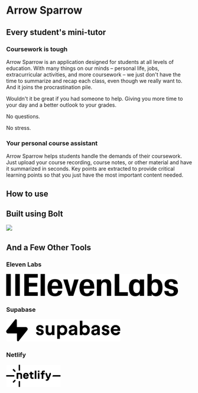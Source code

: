 # Arrow Sparrow

## Every student's mini-tutor

### Coursework is tough

Arrow Sparrow is an application designed for students at all levels of education. With many things on our minds – personal life, jobs, extracurricular activities, and more coursework – we just don't have the time to summarize and recap each class, even though we really want to. And it joins the procrastination pile.

Wouldn't it be great if you had someone to help.  Giving you more time to your day and a better outlook to your grades.

No questions.

No stress.

### Your personal course assistant

Arrow Sparrow helps students handle the demands of their coursework. Just upload your course recording, course notes, or other material and have it summarized in seconds. Key points are extracted to provide critical learning points so that you just have the most important content needed.

## How to use

## Built using Bolt
<a href="https://bolt.new/" target="_blank"><img src="https://github.com/kickiniteasy/bolt-hackathon-badge/blob/main/src/public/bolt-badge/black_circle_360x360/black_circle_360x360.png" height="60"></a>

## And a Few Other Tools
### Eleven Labs
<img src="https://github.com/kickiniteasy/bolt-hackathon-badge/raw/main/src/public/elevenlabs/wordmark-color.svg" height="60">

### Supabase
<img src="https://github.com/kickiniteasy/bolt-hackathon-badge/raw/main/src/public/supabase/wordmark-black.svg" height="60">

### Netlify
<img src="https://github.com/kickiniteasy/bolt-hackathon-badge/raw/main/src/public/netlify/wordmark-black.svg" height="60">
